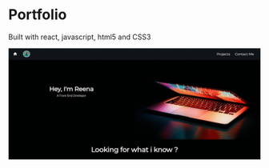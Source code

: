 # Portfolio
Built with react, javascript, html5 and CSS3

<img src=https://github.com/reenapanwar23/portfolio/blob/gh-pages/assets/Webgif.gif alt="Draft Portfolio"/>
